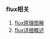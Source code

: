 ### flux相关
1. [flux原理图解](https://zhuanlan.zhihu.com/p/20263396)
2. [flux详细概述](https://www.jianshu.com/p/87c32a0fce28)





